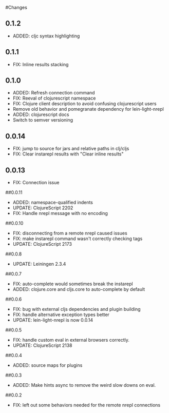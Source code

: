 #Changes

## 0.1.2

* ADDED: cljc syntax highlighting

## 0.1.1

* FIX: Inline results stacking

## 0.1.0

* ADDED: Refresh connection command
* FIX: Reeval of clojurescript namespace
* FIX: Clojure client description to avoid confusing clojurescript users
* Remove old behavior and pomegranate dependency for lein-light-nrepl
* ADDED: clojurescript docs
* Switch to semver versioning

## 0.0.14

* FIX: jump to source for jars and relative paths in clj/cljs
* FIX: Clear instarepl results with "Clear inline results"

## 0.0.13

* FIX: Connection issue

##0.0.11

* ADDED: namespace-qualified indents
* UPDATE: ClojureScript 2202
* FIX: Handle nrepl message with no encoding

##0.0.10

* FIX: disconnecting from a remote nrepl caused issues
* FIX: make instarepl command wasn't correctly checking tags
* UPDATE: ClojureScript 2173

##0.0.8

* UPDATE: Leiningen 2.3.4

##0.0.7

* FIX: auto-complete would sometimes break the instarepl
* ADDED: clojure.core and cljs.core to auto-complete by default

##0.0.6

* FIX: bug with external cljs dependencies and plugin building
* FIX: handle alternative exception types better
* UPDATE: lein-light-nrepl is now 0.0.14

##0.0.5

* FIX: handle custom eval in external browsers correctly.
* UPDATE: ClojureScript 2138

##0.0.4

* ADDED: source maps for plugins

##0.0.3

* ADDED: Make hints async to remove the weird slow downs on eval.

##0.0.2

* FIX: left out some behaviors needed for the remote nrepl connections
